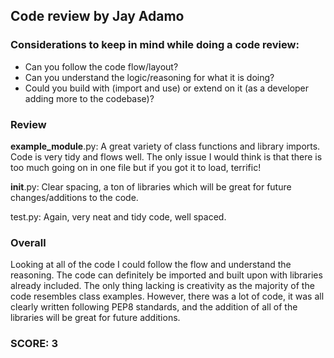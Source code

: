 ## Code review by Jay Adamo

### Considerations to keep in mind while doing a code review:

- Can you follow the code flow/layout?
- Can you understand the logic/reasoning for what it is doing?
- Could you build with (import and use) or extend on it (as a developer adding more to the codebase)?

### Review
__example_module__.py: A great variety of class functions and library imports. Code is very tidy and flows well. The only issue I would think is that there is too much going on in one file but if you got it to load, terrific!

__init__.py: Clear spacing, a ton of libraries which will be great for future changes/additions to the code. 

test.py: Again, very neat and tidy code, well spaced.

### Overall
Looking at all of the code I could follow the flow and understand the reasoning. The code can definitely be imported and built upon with libraries already included. The only thing lacking is creativity as the majority of the code resembles class examples. However, there was a lot of code, it was all clearly written following PEP8 standards, and the addition of all of the libraries will be great for future additions.

### SCORE: 3
